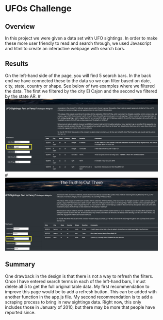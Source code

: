 # UFOs Challenge 

## Overview 

In this project we were given a data set with UFO sightings. In order to make these more user friendly to read and search through, we used Javascript and html to create an interactive webpage with search bars. 

## Results 

On the left-hand side of the page, you will find 5 search bars. In the back end we have connected these to the data so we can filter based on date, city, state, country or shape. See below of two examples where we filtered the data. The first we filtered by the city El Cajon and the second we filtered by the state AR. 
#![Alt Image Text](https://github.com/mkback/UFOs/blob/main/static/images/Filter_ex1.png)
#![Alt Image Text](https://github.com/mkback/UFOs/blob/main/static/images/Filter_ex2.jpg)

## Summary 

One drawback in the design is that there is not a way to refresh the filters. Once I have entered search terms in each of the left-hand bars, I must delete all 5 to get the full original table data. My first recommendation to improve this page would be to add a refresh button. This can be added with another function in the app.js file. My second recommendation is to add a scraping process to bring in new sightings data. Right now, this only includes those in January of 2010, but there may be more that people have reported since. 
